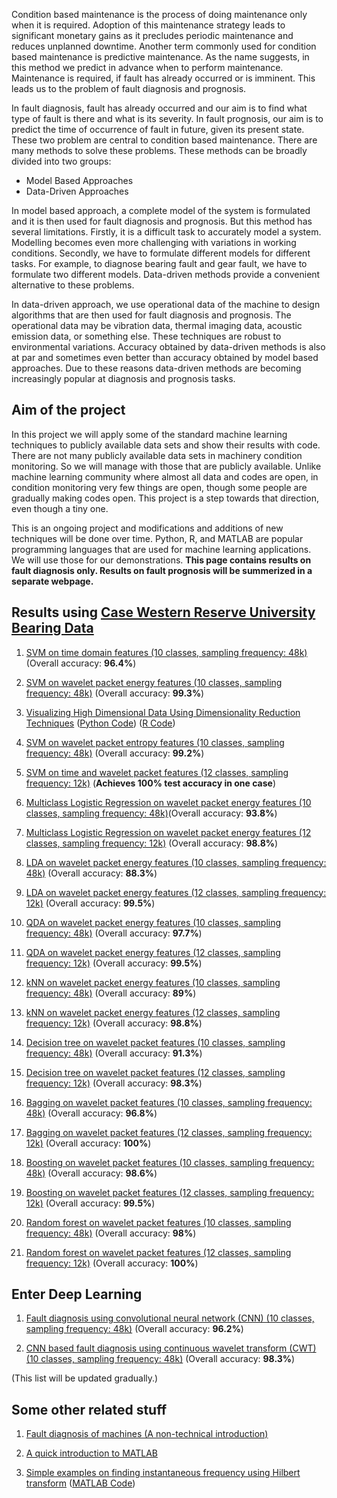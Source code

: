 Condition based maintenance is the process of doing maintenance only when it is required. Adoption of this maintenance strategy leads to significant monetary gains as it precludes periodic maintenance and reduces unplanned downtime. Another term commonly used for condition based maintenance is predictive maintenance. As the name suggests, in this method we predict in advance when to perform maintenance. Maintenance is required, if fault has already occurred or is imminent. This leads us to the problem of fault diagnosis and prognosis.

In fault diagnosis, fault has already occurred and our aim is to find what type of fault is there and what is its severity. In fault prognosis, our aim is to predict the time of occurrence of fault in future, given its present state. These two problem are central to condition based maintenance. There are many methods to solve these problems. These methods can be broadly divided into two groups:

  - Model Based Approaches
  - Data-Driven Approaches

In model based approach, a complete model of the system is formulated and it is then used for fault diagnosis and prognosis. But this method has several limitations. Firstly, it is a difficult task to accurately model a system. Modelling becomes even more challenging with variations in working conditions. Secondly, we have to formulate different models for different tasks. For example, to diagnose bearing fault and gear fault, we have to formulate two different models. Data-driven methods provide a convenient alternative to these problems.

In data-driven approach, we use operational data of the machine to design algorithms that are then used for fault diagnosis and prognosis. The operational data may be vibration data, thermal imaging data, acoustic emission data, or something else. These techniques are robust to environmental variations. Accuracy obtained by data-driven methods is also at par and sometimes even better than accuracy obtained by model based approaches. Due to these reasons data-driven methods are becoming increasingly popular at diagnosis and prognosis tasks.

## Aim of the project

In this project we will apply some of the standard machine learning techniques to publicly available data sets and show their results with code. There are not many publicly available data sets in machinery condition monitoring. So we will manage with those that are publicly available. Unlike machine learning community where almost all data and codes are open, in condition monitoring very few things are open, though some people are gradually making codes open. This project is a step towards that direction, even though a tiny one.

This is an ongoing project and modifications and additions of new techniques will be done over time. Python, R, and MATLAB are popular programming languages that are used for machine learning applications. We will use those for our demonstrations. **This page contains results on fault diagnosis only. Results on fault prognosis will be summerized in a separate webpage.**

## Results using [Case Western Reserve University Bearing Data](https://csegroups.case.edu/bearingdatacenter/pages/welcome-case-western-reserve-university-bearing-data-center-website)

1. [SVM on time domain
    features (10 classes, sampling frequency: 48k)](https://github.com/biswajitsahoo1111/cbm_codes_open/blob/master/notebooks/SVM_multiclass_time.pdf)(Overall accuracy: **96.4%**)
    
2. [SVM on wavelet packet energy features (10 classes, sampling frequency: 48k)](https://github.com/biswajitsahoo1111/cbm_codes_open/blob/master/notebooks/SVM_wavelet_energy_multiclass_cwru.pdf) (Overall accuracy: **99.3%**)

3. [Visualizing High Dimensional Data Using Dimensionality Reduction Techniques](https://github.com/biswajitsahoo1111/cbm_codes_open/blob/master/notebooks/Dimensionality_Reduction.ipynb) ([Python Code](https://github.com/biswajitsahoo1111/cbm_codes_open/blob/master/notebooks/Dimensionality_Reduction.ipynb)) ([R Code](https://github.com/biswajitsahoo1111/cbm_codes_open/blob/master/notebooks/dimensionality_reduction_projection.pdf))

4. [SVM on wavelet packet entropy features (10 classes, sampling frequency: 48k)](https://github.com/biswajitsahoo1111/cbm_codes_open/blob/master/notebooks/SVM_wavelet_entropy_multiclass_cwru.pdf) (Overall accuracy: **99.2%**)

5. [SVM on time and wavelet packet features (12 classes, sampling frequency: 12k)](https://github.com/biswajitsahoo1111/cbm_codes_open/blob/master/notebooks/svm_12k_cwru.pdf) (**Achieves 100% test accuracy in one case**)
  
6. [Multiclass Logistic Regression on wavelet packet energy features (10 classes, sampling frequency: 48k)](https://github.com/biswajitsahoo1111/cbm_codes_open/blob/master/notebooks/multiclass_logistic_regression.pdf)(Overall accuracy: **93.8%**)
  
7. [Multiclass Logistic Regression on wavelet packet energy features (12 classes, sampling frequency: 12k)](https://github.com/biswajitsahoo1111/cbm_codes_open/blob/master/notebooks/multiclass_logistic_regression_12k.pdf) (Overall accuracy: **98.8%**)
  
8. [LDA on wavelet packet energy features (10 classes, sampling frequency: 48k)](https://github.com/biswajitsahoo1111/cbm_codes_open/blob/master/notebooks/LDA_48k.pdf) (Overall accuracy: **88.3%**)
  
9. [LDA on wavelet packet energy features (12 classes, sampling frequency: 12k)](https://github.com/biswajitsahoo1111/cbm_codes_open/blob/master/notebooks/LDA_12k.pdf) (Overall accuracy: **99.5%**)
  
10. [QDA on wavelet packet energy features (10 classes, sampling frequency: 48k)](https://github.com/biswajitsahoo1111/cbm_codes_open/blob/master/notebooks/QDA_48k.pdf) (Overall accuracy: **97.7%**)
  
11. [QDA on wavelet packet energy features (12 classes, sampling frequency: 12k)](https://github.com/biswajitsahoo1111/cbm_codes_open/blob/master/notebooks/QDA_12k.pdf) (Overall accuracy: **99.5%**)
  
12. [kNN on wavelet packet energy features (10 classes, sampling frequency: 48k)](https://github.com/biswajitsahoo1111/cbm_codes_open/blob/master/notebooks/kNN_48k.pdf) (Overall accuracy: **89%**)
  
13. [kNN on wavelet packet energy features (12 classes, sampling frequency: 12k)](https://github.com/biswajitsahoo1111/cbm_codes_open/blob/master/notebooks/kNN_12k.pdf) (Overall accuracy: **98.8%**)
  
14. [Decision tree on wavelet packet features (10 classes, sampling frequency: 48k)](https://github.com/biswajitsahoo1111/cbm_codes_open/blob/master/notebooks/decision_tree_48k.pdf) (Overall accuracy: **91.3%**)
  
15. [Decision tree on wavelet packet features (12 classes, sampling frequency: 12k)](https://github.com/biswajitsahoo1111/cbm_codes_open/blob/master/notebooks/decision_tree_12k.pdf) (Overall accuracy: **98.3%**)
  
16. [Bagging on wavelet packet features (10 classes, sampling frequency: 48k)](https://github.com/biswajitsahoo1111/cbm_codes_open/blob/master/notebooks/bagging_48k.pdf) (Overall accuracy: **96.8%**)
  
17. [Bagging on wavelet packet features (12 classes, sampling frequency: 12k)](https://github.com/biswajitsahoo1111/cbm_codes_open/blob/master/notebooks/bagging_12k.pdf) (Overall accuracy: **100%**)
  
18. [Boosting on wavelet packet features (10 classes, sampling frequency: 48k)](https://github.com/biswajitsahoo1111/cbm_codes_open/blob/master/notebooks/boosting_48k.pdf) (Overall accuracy: **98.6%**)
  
19. [Boosting on wavelet packet features (12 classes, sampling frequency: 12k)](https://github.com/biswajitsahoo1111/cbm_codes_open/blob/master/notebooks/boosting_12k.pdf) (Overall accuracy: **99.5%**)
  
20. [Random forest on wavelet packet features (10 classes, sampling frequency: 48k)](https://github.com/biswajitsahoo1111/cbm_codes_open/blob/master/notebooks/random_forest_48k.pdf) (Overall accuracy: **98%**)
  
21. [Random forest on wavelet packet features (12 classes, sampling frequency: 12k)](https://github.com/biswajitsahoo1111/cbm_codes_open/blob/master/notebooks/random_forest_12k.pdf) (Overall accuracy: **100%**)
  
## Enter Deep Learning

1. [Fault diagnosis using convolutional neural network (CNN) (10 classes, sampling frequency: 48k)](https://github.com/biswajitsahoo1111/cbm_codes_open/blob/master/notebooks/Deep_Learning_CWRU_Blog.ipynb) (Overall accuracy: **96.2%**)
  
2. [CNN based fault diagnosis using continuous wavelet transform (CWT) (10 classes, sampling frequency: 48k)](https://github.com/biswajitsahoo1111/cbm_codes_open/blob/master/notebooks/CWRU_CNN_Wavelet_Git_Final.ipynb) (Overall accuracy: **98.3%**)
  

(This list will be updated gradually.)

## Some other related stuff

1. [Fault diagnosis of machines (A non-technical introduction)](https://www.awsar-dst.in/assets/winner_article_2018/30_PhD.pdf)

2. [A quick introduction to MATLAB](https://github.com/biswajitsahoo1111/cbm_codes_open/blob/master/notebooks/matlab_intro.pdf)

3. [Simple examples on finding instantaneous frequency using Hilbert transform](https://github.com/biswajitsahoo1111/cbm_codes_open/blob/master/notebooks/hilbert_inst_freq_modulation.pdf) ([MATLAB Code](https://github.com/biswajitsahoo1111/cbm_codes_open/blob/master/notebooks/hilbert_inst_freq_modulation.pdf))
